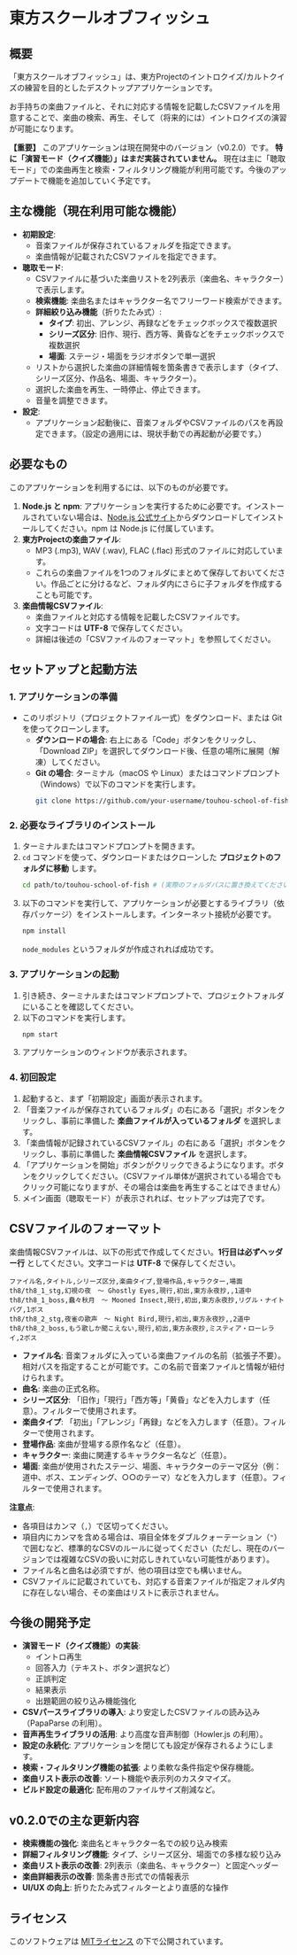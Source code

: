 # 東方スクールオブフィッシュ

## 概要

「東方スクールオブフィッシュ」は、東方Projectのイントロクイズ/カルトクイズの練習を目的としたデスクトップアプリケーションです。

お手持ちの楽曲ファイルと、それに対応する情報を記載したCSVファイルを用意することで、楽曲の検索、再生、そして（将来的には）イントロクイズの演習が可能になります。

**【重要】**
このアプリケーションは現在開発中のバージョン（v0.2.0）です。
**特に「演習モード（クイズ機能）」はまだ実装されていません。** 現在は主に「聴取モード」での楽曲再生と検索・フィルタリング機能が利用可能です。今後のアップデートで機能を追加していく予定です。

## 主な機能（現在利用可能な機能）

*   **初期設定**:
    *   音楽ファイルが保存されているフォルダを指定できます。
    *   楽曲情報が記載されたCSVファイルを指定できます。
*   **聴取モード**:
    *   CSVファイルに基づいた楽曲リストを2列表示（楽曲名、キャラクター）で表示します。
    *   **検索機能**: 楽曲名またはキャラクター名でフリーワード検索ができます。
    *   **詳細絞り込み機能**（折りたたみ式）:
        *   **タイプ**: 初出、アレンジ、再録などをチェックボックスで複数選択
        *   **シリーズ区分**: 旧作、現行、西方等、黄昏などをチェックボックスで複数選択
        *   **場面**: ステージ・場面をラジオボタンで単一選択
    *   リストから選択した楽曲の詳細情報を箇条書きで表示します（タイプ、シリーズ区分、作品名、場面、キャラクター）。
    *   選択した楽曲を再生、一時停止、停止できます。
    *   音量を調整できます。
*   **設定**:
    *   アプリケーション起動後に、音楽フォルダやCSVファイルのパスを再設定できます。（設定の適用には、現状手動での再起動が必要です。）

## 必要なもの

このアプリケーションを利用するには、以下のものが必要です。

1.  **Node.js と npm**: アプリケーションを実行するために必要です。インストールされていない場合は、[Node.js 公式サイト](https://nodejs.org/)からダウンロードしてインストールしてください。npm は Node.js に付属しています。
2.  **東方Projectの楽曲ファイル**:
    *   MP3 (.mp3), WAV (.wav), FLAC (.flac) 形式のファイルに対応しています。
    *   これらの楽曲ファイルを1つのフォルダにまとめて保存しておいてください。作品ごとに分けるなど、フォルダ内にさらに子フォルダを作成することも可能です。
3.  **楽曲情報CSVファイル**:
    *   楽曲ファイルと対応する情報を記載したCSVファイルです。
    *   文字コードは **UTF-8** で保存してください。
    *   詳細は後述の「CSVファイルのフォーマット」を参照してください。

## セットアップと起動方法

### 1. アプリケーションの準備

*   このリポジトリ（プロジェクトファイル一式）をダウンロード、または Git を使ってクローンします。
    *   **ダウンロードの場合**: 右上にある「Code」ボタンをクリックし、「Download ZIP」を選択してダウンロード後、任意の場所に展開（解凍）してください。
    *   **Git の場合**: ターミナル（macOS や Linux）またはコマンドプロンプト（Windows）で以下のコマンドを実行します。
        ```bash
        git clone https://github.com/your-username/touhou-school-of-fish.git # (リポジトリのURLは適宜変更してください)
        ```

### 2. 必要なライブラリのインストール

1.  ターミナルまたはコマンドプロンプトを開きます。
2.  `cd` コマンドを使って、ダウンロードまたはクローンした **プロジェクトのフォルダに移動** します。
    ```bash
    cd path/to/touhou-school-of-fish # (実際のフォルダパスに置き換えてください)
    ```
3.  以下のコマンドを実行して、アプリケーションが必要とするライブラリ（依存パッケージ）をインストールします。インターネット接続が必要です。
    ```bash
    npm install
    ```
    `node_modules` というフォルダが作成されれば成功です。

### 3. アプリケーションの起動

1.  引き続き、ターミナルまたはコマンドプロンプトで、プロジェクトフォルダにいることを確認してください。
2.  以下のコマンドを実行します。
    ```bash
    npm start
    ```
3.  アプリケーションのウィンドウが表示されます。

### 4. 初回設定

1.  起動すると、まず「初期設定」画面が表示されます。
2.  「音楽ファイルが保存されているフォルダ」の右にある「選択」ボタンをクリックし、事前に準備した **楽曲ファイルが入っているフォルダ** を選択します。
3.  「楽曲情報が記録されているCSVファイル」の右にある「選択」ボタンをクリックし、事前に準備した **楽曲情報CSVファイル** を選択します。
4.  「アプリケーションを開始」ボタンがクリックできるようになります。ボタンをクリックしてください。（CSVファイル単体が選択されている場合でもクリック可能になりますが、その場合は楽曲を再生することはできません）
5.  メイン画面（聴取モード）が表示されれば、セットアップは完了です。

## CSVファイルのフォーマット

楽曲情報CSVファイルは、以下の形式で作成してください。**1行目は必ずヘッダー行** としてください。文字コードは **UTF-8** で保存してください。

```csv
ファイル名,タイトル,シリーズ区分,楽曲タイプ,登場作品,キャラクター,場面
th8/th8_1_stg,幻視の夜　～ Ghostly Eyes,現行,初出,東方永夜抄,,1道中
th8/th8_1_boss,蠢々秋月　～ Mooned Insect,現行,初出,東方永夜抄,リグル・ナイトバグ,1ボス
th8/th8_2_stg,夜雀の歌声　～ Night Bird,現行,初出,東方永夜抄,,2道中
th8/th8_2_boss,もう歌しか聞こえない,現行,初出,東方永夜抄,ミスティア・ローレライ,2ボス
```

*   **ファイル名**: 音楽フォルダに入っている楽曲ファイルの名前（拡張子不要）。相対パスを指定することが可能です。この名前で音楽ファイルと情報が紐付けられます。
*   **曲名**: 楽曲の正式名称。
*   **シリーズ区分**: 「旧作」「現行」「西方等」「黄昏」などを入力します（任意）。フィルターで使用されます。
*   **楽曲タイプ**: 「初出」「アレンジ」「再録」などを入力します（任意）。フィルターで使用されます。
*   **登場作品**: 楽曲が登場する原作名など（任意）。
*   **キャラクター**: 楽曲に関連するキャラクター名など（任意）。
*   **場面**: 楽曲が使用されたステージ、場面、キャラクターのテーマ区分（例：道中、ボス、エンディング、○○のテーマ）などを入力します（任意）。フィルターで使用されます。

**注意点**:

*   各項目はカンマ（`,`）で区切ってください。
*   項目内にカンマを含める場合は、項目全体をダブルクォーテーション（`"`）で囲むなど、標準的なCSVのルールに従ってください（ただし、現在のバージョンでは複雑なCSVの扱いに対応しきれていない可能性があります）。
*   ファイル名と曲名は必須ですが、他の項目は空でも構いません。
*   CSVファイルに記載されていても、対応する音楽ファイルが指定フォルダ内に存在しない場合、その楽曲はリストに表示されません。

## 今後の開発予定

*   **演習モード（クイズ機能）の実装**:
    *   イントロ再生
    *   回答入力（テキスト、ボタン選択など）
    *   正誤判定
    *   結果表示
    *   出題範囲の絞り込み機能強化
*   **CSVパースライブラリの導入**: より安定したCSVファイルの読み込み（PapaParse の利用）。
*   **音声再生ライブラリの活用**: より高度な音声制御（Howler.js の利用）。
*   **設定の永続化**: アプリケーションを閉じても設定が保存されるようにします。
*   **検索・フィルタリング機能の拡張**: より柔軟な条件指定や保存機能。
*   **楽曲リスト表示の改善**: ソート機能や表示列のカスタマイズ。
*   **ビルド設定の最適化**: 配布用のファイルサイズ削減など。

## v0.2.0での主な更新内容

*   **検索機能の強化**: 楽曲名とキャラクター名での絞り込み検索
*   **詳細フィルタリング機能**: タイプ、シリーズ区分、場面での多様な絞り込み
*   **楽曲リスト表示の改善**: 2列表示（楽曲名、キャラクター）と固定ヘッダー
*   **楽曲詳細表示の改善**: 箇条書き形式での情報表示
*   **UI/UX の向上**: 折りたたみ式フィルターとより直感的な操作

## ライセンス

このソフトウェアは [MITライセンス](LICENSE) の下で公開されています。